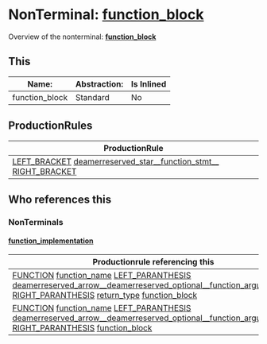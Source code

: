 # NonTerminal: **[function_block](./function_block.md)**

Overview of the nonterminal: **[function_block](./function_block.md)**



## This

| Name:                | Abstraction:    | Is Inlined |
| -------------------- | --------------- | ---------- |
| function_block | Standard | No |



## ProductionRules

| ProductionRule |
| ---- |
| [LEFT_BRACKET](./../Lexicon/LEFT_BRACKET.md) [deamerreserved_star__function_stmt__](./deamerreserved_star__function_stmt__.md) [RIGHT_BRACKET](./../Lexicon/RIGHT_BRACKET.md)  |




## Who references this

### NonTerminals


#### [function_implementation](./../Grammar/function_implementation.md)

| Productionrule referencing this                      |
| ---------------------------------------------------- |
| [FUNCTION](./../Lexicon/FUNCTION.md) [function_name](./function_name.md) [LEFT_PARANTHESIS](./../Lexicon/LEFT_PARANTHESIS.md) [deamerreserved_arrow__deamerreserved_optional__function_argument____](./deamerreserved_arrow__deamerreserved_optional__function_argument____.md) [RIGHT_PARANTHESIS](./../Lexicon/RIGHT_PARANTHESIS.md) [return_type](./return_type.md) [function_block](./function_block.md)  |
| [FUNCTION](./../Lexicon/FUNCTION.md) [function_name](./function_name.md) [LEFT_PARANTHESIS](./../Lexicon/LEFT_PARANTHESIS.md) [deamerreserved_arrow__deamerreserved_optional__function_argument____](./deamerreserved_arrow__deamerreserved_optional__function_argument____.md) [RIGHT_PARANTHESIS](./../Lexicon/RIGHT_PARANTHESIS.md) [function_block](./function_block.md)  |



